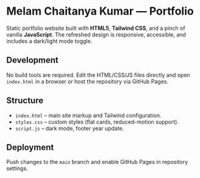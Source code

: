 # Melam Chaitanya Kumar — Portfolio

Static portfolio website built with **HTML5**, **Tailwind CSS**, and a pinch of vanilla **JavaScript**.
The refreshed design is responsive, accessible, and includes a dark/light mode toggle.

## Development
No build tools are required. Edit the HTML/CSS/JS files directly and open `index.html` in a browser or host the repository via GitHub Pages.

## Structure
- `index.html` – main site markup and Tailwind configuration.
- `styles.css` – custom styles (flat cards, reduced-motion support).
- `script.js` – dark mode, footer year update.

## Deployment
Push changes to the `main` branch and enable GitHub Pages in repository settings.
